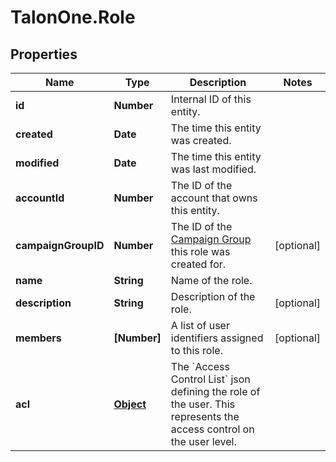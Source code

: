 # TalonOne.Role

## Properties

Name | Type | Description | Notes
------------ | ------------- | ------------- | -------------
**id** | **Number** | Internal ID of this entity. | 
**created** | **Date** | The time this entity was created. | 
**modified** | **Date** | The time this entity was last modified. | 
**accountId** | **Number** | The ID of the account that owns this entity. | 
**campaignGroupID** | **Number** | The ID of the [Campaign Group](https://docs.talon.one/docs/product/account/account-settings/managing-campaign-groups) this role was created for.  | [optional] 
**name** | **String** | Name of the role. | 
**description** | **String** | Description of the role. | [optional] 
**members** | **[Number]** | A list of user identifiers assigned to this role. | [optional] 
**acl** | [**Object**](.md) | The &#x60;Access Control List&#x60; json defining the role of the user. This represents the access control on the user level. | 


